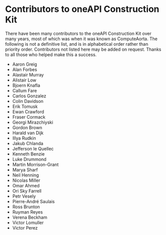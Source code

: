 # Contributors to oneAPI Construction Kit

There have been many contributors to the oneAPI Construction Kit over many years,
most of which was when it was known as ComputeAorta. The following is not a
definitive list, and is in alphabetical order rather than priority order.
Contributors not listed here may be added on request. Thanks to all those who
helped make this a success.

* Aaron Greig
* Alan Forbes
* Alastair Murray
* Alistair Low
* Bjoern Knafla
* Callum Fare
* Carlos Gonzalez
* Colin Davidson
* Erik Tomusk
* Ewan Crawford
* Fraser Cormack
* Georgi Mirazchiyski
* Gordon Brown
* Harald van Dijk
* Illya Rudkin
* Jakub Chlanda
* Jefferson le Quellec
* Kenneth Benzie
* Luke Drummond
* Martin Morrison-Grant
* Marya Sharf
* Neil Henning
* Nicolas Miller
* Omar Ahmed
* Ori Sky Farrell
* Petr Vesely
* Pierre-André Saulais
* Ross Brunton
* Ruyman Reyes
* Verena Beckham
* Victor Lomuller
* Victor Perez
